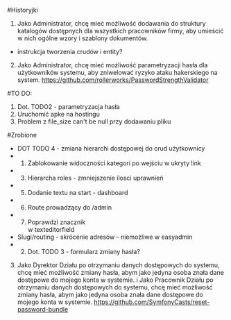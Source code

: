 #Historyjki

1. Jako Administrator, chcę mieć możliwość dodawania do struktury katalogów dostępnych dla wszystkich pracowników firmy, aby umieścić w nich ogólne wzory i szablony dokumentów. 
- instrukcja tworzenia crudów i entity?

2. Jako Administrator, chcę mieć możliwość parametryzacji  hasła dla użytkowników systemu, aby zniwelować ryzyko ataku hakerskiego na system.
https://github.com/rollerworks/PasswordStrengthValidator





#TO DO:

1. Dot. TODO2 - parametryzacja hasła
3. Uruchomić apke na hostingu
4. Problem z file_size can't be null przy dodawaniu pliku


#Zrobione
- DOT TODO 4 - zmiana hierarchi dostępowej do crud użytkownicy
- 1. Zablokowanie widoczności kategori po wejściu w ukryty link
- 3. Hierarcha roles - zmniejszenie ilosci uprawnień
- 5. Dodanie textu na start - dashboard
- 6. Route prowadzący do /admin
- 7. Poprawdzi znacznik <div> w texteditorfield
- Slugi/routing - skrócenie adresów - niemożliwe w easyadmin
- 2. Dot. TODO 3 - formularz zmiany hasła?


3. Jako Dyrektor Działu po otrzymaniu danych dostępowych do systemu, chcę mieć możliwość zmiany hasła, abym jako jedyna osoba znała dane dostępowe do mojego konta w systemie.
i 
Jako  Pracownik Działu po otrzymaniu danych dostępowych do systemu, chcę mieć możliwość zmiany hasła, abym jako jedyna osoba znała dane dostępowe do mojego konta w systemie.
https://github.com/SymfonyCasts/reset-password-bundle